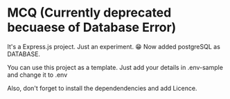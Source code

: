 # MCQ (Currently deprecated becuaese of Database Error)
It's a Express.js project. Just an experiment. 😁 Now added postgreSQL as DATABASE.

You can use this project as a template.
Just add your details in .env-sample and change it to .env

Also, don't forget to install the dependendencies and add Licence. 
